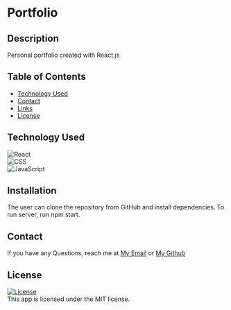 # Portfolio

## Description
Personal portfolio created with React.js

## Table of Contents
- [Technology Used](#technology-used)
- [Contact](#contact)
- [Links](#links)
- [License](#license)


## Technology Used
![React](https://img.shields.io/badge/React-20232A?style=for-the-badge&logo=react&logoColor=61DAFB)  
![CSS](https://img.shields.io/badge/CSS3-1572B6?style=for-the-badge&logo=css3&logoColor=white)  
![JavaScript](https://img.shields.io/badge/JavaScript-323330?style=for-the-badge&logo=javascript&logoColor=F7DF1E)    
  
## Installation
The user can clone the repository from GitHub and install dependencies. To run server, run npm start.


## Contact
If you have any Questions, reach me at [My Email](muk.ahmed13@gmail.com) or [My Github](https://github.com/mukey6)

## License  
<a href=./LICENSE>![License](https://img.shields.io/badge/License%3A-MIT-green.svg)</a>     
This app is licensed under the MIT license.
